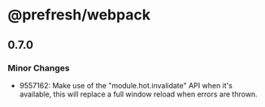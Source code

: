 # @prefresh/webpack

## 0.7.0

### Minor Changes

- 9557162: Make use of the "module.hot.invalidate" API when it's available, this will replace a full window reload when errors are thrown.
